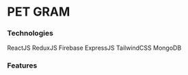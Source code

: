 # PET GRAM 

### Technologies 
ReactJS
ReduxJS
Firebase
ExpressJS
TailwindCSS
MongoDB


### Features 
